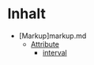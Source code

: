 # Inhalt
* [Markup]markup.md
  * [Attribute](markup.md#attributes)
    * [interval](markup.md#interval)
  

